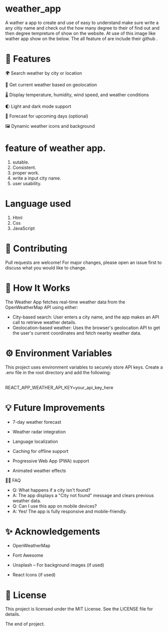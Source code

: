 # weather_app
A wather a app to create and use of easy to understand
make sure write a any citiy name and check out the how many degree to 
their of find out and then degree tempreture of show on the website.
At use of this image like wather app show on the below.
The all feature of are include their github .
 
# 🚀 Features
🌍 Search weather by city or location

📍 Get current weather based on geolocation 

🌡️ Display temperature, humidity, wind speed, and weather conditions

🌓 Light and dark mode support

📅 Forecast for upcoming days (optional)

🖼️ Dynamic weather icons and background
# feature of weather app.
1. sutable.
2. Consistent. 
3. proper work.
4. write a input city name.
5. user usability.

# Language used
1. Html
2. Css
3. JavaScript

# 🙌 Contributing
Pull requests are welcome! For major changes, please open an issue first to discuss what you would like to change.

# 🧠 How It Works
The Weather App fetches real-time weather data from the OpenWeatherMap API using either:<br>
* City-based search: User enters a city name, and the app makes an API call to retrieve weather details.
* Geolocation-based weather: Uses the browser's geolocation API to get the user's current coordinates and fetch nearby weather data.
# ⚙️ Environment Variables
This project uses environment variables to securely store API keys. Create a .env file in the root directory and add the following:

<br>
REACT_APP_WEATHER_API_KEY=your_api_key_here

# 💡 Future Improvements
* 7-day weather forecast

* Weather radar integration

* Language localization

* Caching for offline support

* Progressive Web App (PWA) support

* Animated weather effects

🙋‍♂️ FAQ
* Q: What happens if a city isn't found?
* A: The app displays a "City not found" message and clears previous weather data.  
* Q: Can I use this app on mobile devices?
* A: Yes! The app is fully responsive and mobile-friendly.
# ✨ Acknowledgements
* OpenWeatherMap

* Font Awesome

* Unsplash – For background images (if used)

* React Icons (if used)

# 📄 License
This project is licensed under the MIT License. See the LICENSE file for details.

The end of project.
